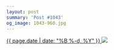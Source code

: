 ```yaml
---
layout: post
summary: 'Post #1043'
og_image: 1043-960.jpg
---
```


<p>
 <time>
  <a href="/1043">
   {{ page.date | date: "%B %-d, %Y" }}
  </a>
 </time>
 <a href="/1043">
  <img data-taken="12/4/2019" sizes="(min-width: 700px) 50vw, calc(100vw - 2rem)" src="{{ site.assets_url }}/1043-480.jpg" srcset="{{ site.assets_url }}/1043-240.jpg 240w, {{ site.assets_url }}/1043-480.jpg 480w, {{ site.assets_url }}/1043-720.jpg 720w, {{ site.assets_url }}/1043-960.jpg 960w"/>
 </a>
</p>
